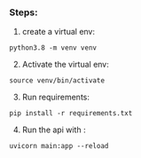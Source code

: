 ### Steps: 
  


1. create a virtual env: 

```python3.8 -m venv venv```

2. Activate the virtual env: 

```source venv/bin/activate```

3. Run requirements:

```pip install -r requirements.txt``` 

4. Run the api with :

```uvicorn main:app --reload``` 